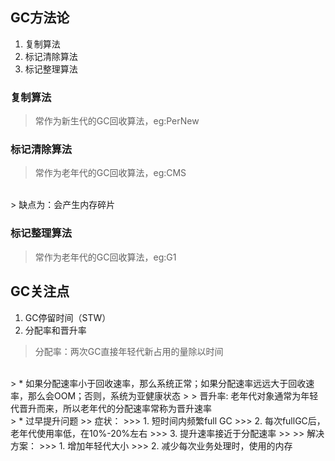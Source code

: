 ## GC方法论
1. 复制算法
2. 标记清除算法
3. 标记整理算法

### 复制算法
> 常作为新生代的GC回收算法，eg:PerNew

### 标记清除算法
> 常作为老年代的GC回收算法，eg:CMS
<br>
> 缺点为：会产生内存碎片

### 标记整理算法
> 常作为老年代的GC回收算法，eg:G1

## GC关注点
1. GC停留时间（STW）
2. 分配率和晋升率
> 分配率：两次GC直接年轻代新占用的量除以时间
<br>
> * 如果分配速率小于回收速率，那么系统正常；如果分配速率远远大于回收速率，那么会OOM；否则，系统为亚健康状态
> 
> 晋升率: 老年代对象通常为年轻代晋升而来，所以老年代的分配速率常称为晋升速率
<br>
> * 过早提升问题
>> 症状：
>>> 1. 短时间内频繁full GC
>>> 2. 每次fullGC后，老年代使用率低，在10%-20%左右
>>> 3. 提升速率接近于分配速率
>> 
>> 解决方案：
>>> 1. 增加年轻代大小
>>> 2. 减少每次业务处理时，使用的内存
